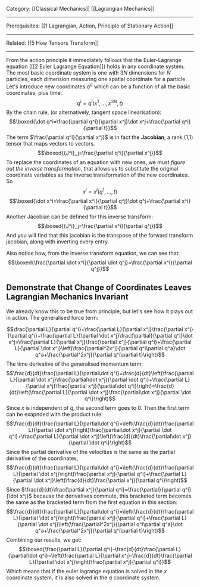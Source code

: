 Category: [[Classical Mechanics]] [[Lagrangian Mechanics]]
___
Prerequisites: [[1 Lagrangian, Action, Principle of Stationary Action]]
___
Related: [[5 How Tensors Transform]]
___
From the action principle it immediately follows that the Euler-Lagrange equation ([[2 Euler Lagrange Equation]]) holds in any coordinate system. The most basic coordinate system is one with $3N$ dimensions for $N$ particles, each dimension measuring one spatial coordinate for a particle. Let's introduce new coordinates $q^a$ which can be a function of all the basic coordinates, plus time:
$$q^i=q^i(x^1,...,x^{3N},t)$$
By the chain rule, (or alternatively, tangent space linearisation):
$$\boxed{\dot q^i=\frac{\partial q^i}{\partial x^j}\dot x^j+\frac{\partial q^i}{\partial t}}$$
The term $\frac{\partial q^i}{\partial x^j}$ is in fact the **Jacobian**, a rank (1,1) tensor that maps vectors to vectors. 
$$\boxed{{J^i}_j=\frac{\partial q^i}{\partial x^j}}$$
To replace the coordinates of an equation with new ones, we must *figure out the inverse transformation*, that allows us to substitute the original coordinate variables as the inverse transformation of the new coordinates. So
$$x^i=x^i(q^1,...,t)$$
$$\boxed{\dot x^i=\frac{\partial x^i}{\partial q^j}\dot q^j+\frac{\partial x^i}{\partial t}}$$
Another Jacobian can be defined for this inverse transform: 
$$\boxed{{J^i}_j=\frac{\partial x^i}{\partial q^j}}$$
And you will find that this jacobian is the transpose of the forward transform jacobian, along with inverting every entry. 

Also notice how, from the inverse transform equation, we can see that: 
$$\boxed{\frac{\partial \dot x^i}{\partial \dot q^j}=\frac{\partial x^i}{\partial q^j}}$$
## Demonstrate that Change of Coordinates Leaves Lagrangian Mechanics Invariant
We already know this to be true from principle, but let's see how it plays out in action. The generalised force term: 

$$\frac{\partial L}{\partial q^i}=\frac{\partial L}{\partial x^j}\frac{\partial x^j}{\partial q^i}+\frac{\partial L}{\partial \dot x^j}\frac{\partial}{\partial q^i}\dot x^j=\frac{\partial L}{\partial x^j}\frac{\partial x^j}{\partial q^i}+\frac{\partial L}{\partial \dot x^j}\left(\frac{\partial^2x^j}{\partial q^i\partial q^a}\dot q^a+\frac{\partial^2x^j}{\partial q^i\partial t}\right)$$
The time derivative of the generalised momentum term: 
$$\frac{d}{dt}\frac{\partial L}{\partial\dot q^i}=\frac{d}{dt}\left(\frac{\partial L}{\partial \dot x^j}\frac{\partial\dot x^j}{\partial \dot q^i}+\frac{\partial L}{\partial x^j}\frac{\partial x^j}{\partial\dot q^i}\right)=\frac{d}{dt}\left(\frac{\partial L}{\partial \dot x^j}\frac{\partial\dot x^j}{\partial \dot q^i}\right)$$
Since $x$ is independent of $\dot q$, the second term goes to 0. Then the first term can be exapnded with the product rule: 
$$\frac{d}{dt}\frac{\partial L}{\partial\dot q^i}=\left(\frac{d}{dt}\frac{\partial L}{\partial \dot x^j}\right)\frac{\partial\dot x^j}{\partial \dot q^i}+\frac{\partial L}{\partial \dot x^j}\left(\frac{d}{dt}\frac{\partial\dot x^j}{\partial \dot q^i}\right)$$
Since the partial derivative of the velocities is the same as the partial derivative of the coordinates,
$$\frac{d}{dt}\frac{\partial L}{\partial\dot q^i}=\left(\frac{d}{dt}\frac{\partial L}{\partial \dot x^j}\right)\frac{\partial x^j}{\partial q^i}+\frac{\partial L}{\partial \dot x^j}\left(\frac{d}{dt}\frac{\partial x^j}{\partial q^i}\right)$$
Since $\frac{d}{dt}\frac{\partial x^j}{\partial q^i}=\frac{\partial}{\partial q^i}{\dot x^j}$ because the derivatives commute, this bracketed term becomes the same as the bracketed term from the first equation in this section:
$$\frac{d}{dt}\frac{\partial L}{\partial\dot q^i}=\left(\frac{d}{dt}\frac{\partial L}{\partial \dot x^j}\right)\frac{\partial x^j}{\partial q^i}+\frac{\partial L}{\partial \dot x^j}\left(\frac{\partial^2x^j}{\partial q^i\partial q^a}\dot q^a+\frac{\partial^2x^j}{\partial q^i\partial t}\right)$$
Combining our results, we get: 
$$\boxed{\frac{\partial L}{\partial q^i}-\frac{d}{dt}\frac{\partial L}{\partial\dot q^i}=\left(\frac{\partial L}{\partial x^j}-\frac{d}{dt}\frac{\partial L}{\partial \dot x^j}\right)\frac{\partial x^j}{\partial q^i}}$$
Which means that if the euler lagrange equation is solved in the $x$ coordinate system, it is also solved in the $q$ coordinate system. 